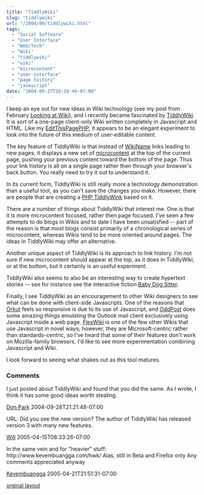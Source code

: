 ```yaml
---
title: "TiddlyWiki"
slug: "tiddlywiki"
url: "/2004/09/tiddlywiki.html"
tags:
  - "Social Software"
  - "User Interface"
  - "Web/Tech"
  - "Wiki"
  - "tiddlywiki"
  - "wiki"
  - "microcontent"
  - "user-interface"
  - "page history"
  - "javascript"
date: "2004-09-27T20:28:46-07:00"
---
```

<p>I keep an eye out for new ideas in Wiki technology (see my post from February <a href="http://www.lifewithalacrity.com/2004/02/looking_at_wiki.html">Looking at Wiki</a>), and I recently became fascinated by <a href="http://www.tiddlywiki.com/">TiddlyWiki</a>. It is sort of a one-page client-only Wiki written completely in Javascript and HTML. Like my <a href="http://editthispagephp.sourceforge.net">EditThisPagePHP</a>, it appears to be an elegant experiment to look into the future of this medium of user-editable content.</p>
<p>The key feature of TiddlyWiki is that instead of <a href="http://www.usemod.com/cgi-bin/mb.pl?WikiName">WikiName</a> links leading to new pages, it displays a new set of <a href="http://www.cmswiki.com/tiki-index.php?page=MicroContent">microcontent</a> at the top of the current page, pushing your previous content toward the bottom of the page. Thus your link history is all on a single page rather then through your browser's back button. You really need to try it out to understand it.</p>
<p>In its current form, TiddlyWiki is still really more a technology demonstration than a useful tool, as you can't save the changes you make. However, there are people that are creating a <a href="http://www.patrickcurry.com/tiddly/">PHP TiddlyWink</a> based on it.</p>
<p>There are a number of things about TiddlyWiki that interest me. One is that it is more microcontent focused, rather then page focused. I've seen a few attempts to do blogs in Wikis and to date I have been unsatisfied -- part of the reason is that most blogs consist primarily of a chronological series of microcontent, whereas Wikis tend to be more oriented around pages. The ideas in TiddlyWiki may offer an alternative.</p>
<p>Another unique aspect of TiddlyWiki is its approach to link history. I'm not sure if new microcontent should appear at the top, as it does in TiddlyWiki, or at the bottom, but it certainly is an useful experiment.</p>
<p>TiddlyWiki also seems to also be an interesting way to create hypertext stories -- see for instance see the interactive fiction <a href="http://scribbling.net/projects/tiddlywiki/BabyDogSitter.html">Baby Dog Sitter</a>.</p>
<p>Finally, I see TiddlyWiki as an encouragement to other Wiki designers to see what can be done with client-side Javascripts. One of the reasons that <a href="http://www.orkut.com">Orkut</a> feels so responsive is due to its use of Javascript, and <a href="http://www.oddpost.com">OddPost</a> does some amazing things emulating the Outlook mail client exclusively using Javascript inside a web page. <a href="http://www.flexwiki.com">FlexWiki</a> is one of the few other Wikis that use Javascript in novel ways; however, they are Microsoft-centric rather than standards-centric, so I've heard that some of their features don't work on Mozilla-family browsers. I'd like to see more experimentation combining Javascript and Wiki.</p>
<p>I look forward to seeing what shakes out as this tool matures.</p>
<footer><h3>Comments</h3>
<div class="u-comment h-cite">
<p class="p-content p-name">I just posted about TiddlyWiki and found that you did the same.  As I wrote, I think it has some good ideas worth stealing.
</p>
<a class="u-author h-card" href="http://www.docuverse.com/blog/donpark">Don Park</a>
<time class="dt-published" datetime="2004-09-28T21:21:48-07:00">2004-09-28T21:21:48-07:00</time>
</div>
<div class="u-comment h-cite">
<p class="p-content p-name">URL:
Did you see the new version? The author of TiddlyWiki has released version 3 with many new features.
</p>
<a class="u-author h-card" href="#">Will</a>
<time class="dt-published" datetime="2005-04-15T08:33:26-07:00">2005-04-15T08:33:26-07:00</time>
</div>
<div class="u-comment h-cite">
<p class="p-content p-name">In the same vein and for "heavier" stuff: http://www.kevembuangga.com/hwk/
Alas, still in Beta and Firefox only
Any comments appreciated anyway
</p>
<a class="u-author h-card" href="http://www.kevembuangga.com/hwk/">Kevembuangga</a>
<time class="dt-published" datetime="2005-04-21T21:51:31-07:00">2005-04-21T21:51:31-07:00</time>
</div>
</footer>
<p class="previous"><a href="/previous/2004/09/tiddlywiki.html" rel="syndication">orginal layout</a></p>

